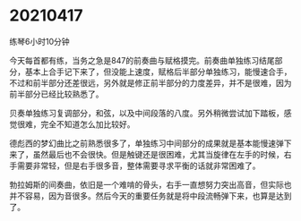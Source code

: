 # 20210417

练琴6小时10分钟

今天每首都有练，当务之急是847的前奏曲与赋格摸完。前奏曲单独练习结尾部分，基本上合手记下来了，但没能上速度，赋格后半部分单独练习，能慢速合手，不过和前半部分还差很远，另外就是修正前半部分的力度差异，并不是很难，因为前半部分已经比较熟悉了。

贝奏单独练习复调部分，和弦，以及中间段落的八度。另外稍微尝试加下踏板，感觉很难，完全不知道怎么加比较好。

德彪西的梦幻曲比之前熟悉很多了，单独练习中间部分的成果就是基本能慢速弹下来了，虽然最后也不会很快。但是触键还是很困难，尤其当旋律在左手的时候，右手需要非常轻，但是右手很多音，整体需要寻求平衡的话就非常困难了。

勃拉姆斯的间奏曲，依旧是一个难啃的骨头，右手一直想努力突出高音，但实际也并不容易，因为音很多。然后今天的重要任务就是将中段流畅弹下来，也算是达到了。
